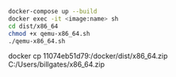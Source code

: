 ```bash
docker-compose up --build
docker exec -it <image:name> sh
cd dist/x86_64
chmod +x qemu-x86_64.sh
./qemu-x86_64.sh
```

docker cp 11074eb51d79:/docker/dist/x86_64.zip C:/Users/billgates/x86_64.zip
